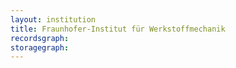 ```yaml
---
layout: institution
title: Fraunhofer-Institut für Werkstoffmechanik
recordsgraph: 
storagegraph: 
---
```

